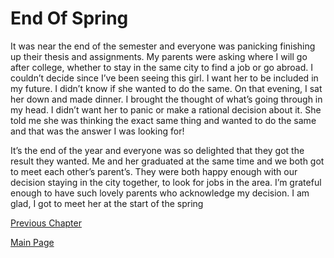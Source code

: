 <h1>End Of Spring</h1>

<p>
It was near the end of the semester and everyone was panicking finishing up their thesis and assignments.
My parents were asking where I will go after college, whether to stay in the same city to find a job or go abroad. 
I couldn’t decide since I’ve been seeing this girl. I want her to be included in my future. 
I didn’t know if she wanted to do the same. On that evening, I sat her down and made dinner. 
I brought the thought of what’s going through in my head. I didn’t want her to panic or make a rational decision about it. 
She told me she was thinking the exact same thing and wanted to do the same and that was the answer I was looking for! 
 
</p>

<p>
It’s the end of the year and everyone was so delighted that they got the result they wanted.
Me and her graduated at the same time and we both got to meet each other’s parent’s. 
They were both happy enough with our decision staying in the city together, to look for jobs in the area. 
I’m grateful enough to have such lovely parents who acknowledge my decision. 
I am glad, I got to meet her at the start of the spring

</p>


[Previous Chapter](Chapter02.md)

[Main Page](https://carlpagayonan.github.io/github-story-2019/)


